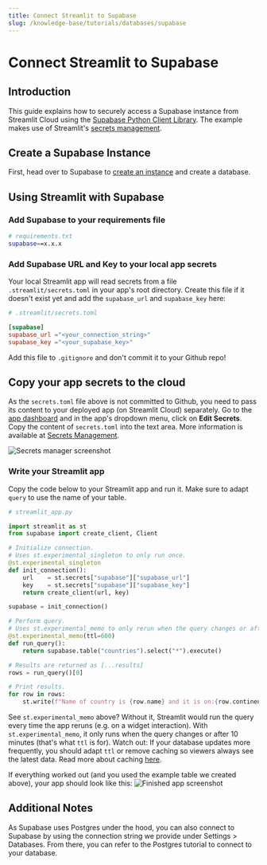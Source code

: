 ```yaml
---
title: Connect Streamlit to Supabase
slug: /knowledge-base/tutorials/databases/supabase
---
```


# Connect Streamlit to Supabase

## Introduction

This guide explains how to securely access a Supabase instance from Streamlit Cloud using the [Supabase Python Client Library](https://github.com/supabase-community/supabase-py). The example makes use of Streamlit's [secrets management](/streamlit-cloud/get-started/deploy-an-app/connect-to-data-sources/secrets-management).


## Create a Supabase Instance

First, head over to Supabase to [create an instance](https://supabase.com/) and create a database.


## Using Streamlit with Supabase

### Add Supabase to your requirements file

```bash
# requirements.txt
supabase==x.x.x
```

### Add Supabase URL and Key to your local app secrets

Your local Streamlit app will read secrets from a file `.streamlit/secrets.toml` in your app's root directory. Create this file if it doesn't exist yet and add the `supabase_url` and `supabase_key` here:


```toml
# .streamlit/secrets.toml

[supabase]
supabase_url ="<your_connection_string>"
supabase_key ="<your_supabase_key>"

```

<Important>

Add this file to `.gitignore` and don't commit it to your Github repo!

</Important>

## Copy your app secrets to the cloud

As the `secrets.toml` file above is not committed to Github, you need to pass its content to your deployed app (on Streamlit Cloud) separately. Go to the [app dashboard](https://share.streamlit.io/) and in the app's dropdown menu, click on **Edit Secrets**. Copy the content of `secrets.toml` into the text area. More information is available at [Secrets Management](/streamlit-cloud/get-started/deploy-an-app/connect-to-data-sources/secrets-management).

![Secrets manager screenshot](/images/databases/edit-secrets.png)


### Write your Streamlit app

Copy the code below to your Streamlit app and run it. Make sure to adapt `query` to use the name of your table.

```python
# streamlit_app.py

import streamlit as st
from supabase import create_client, Client

# Initialize connection.
# Uses st.experimental_singleton to only run once.
@st.experimental_singleton
def init_connection():
    url    = st.secrets["supabase"]["supabase_url"]
    key    = st.secrets["supabase"]["supabase_key"]
    return create_client(url, key)

supabase = init_connection()

# Perform query.
# Uses st.experimental_memo to only rerun when the query changes or after 10 min.
@st.experimental_memo(ttl=600)
def run_query():
    return supabase.table("countries").select("*").execute()

# Results are returned as [...results]
rows = run_query()[0]

# Print results.
for row in rows:
    st.write(f"Name of country is {row.name} and it is on:{row.continent}:")
```


See `st.experimental_memo` above? Without it, Streamlit would run the query every time the app reruns (e.g. on a widget interaction). With `st.experimental_memo`, it only runs when the query changes or after 10 minutes (that's what `ttl` is for). Watch out: If your database updates more frequently, you should adapt `ttl` or remove caching so viewers always see the latest data. Read more about caching [here](/library/advanced-features/experimental-cache-primitives).

If everything worked out (and you used the example table we created above), your app should look like this:
![Finished app screenshot](/images/databases/streamlit-app.png)


## Additional Notes

<Note>
As Supabase uses Postgres under the hood, you can also connect to Supabase by using the connection string we provide under Settings > Databases. From there, you can refer to the Postgres tutorial to connect to your database.
</Note>
